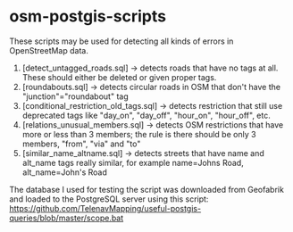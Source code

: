 # osm-postgis-scripts

These scripts may be used for detecting all kinds of errors in OpenStreetMap data.

1. [detect_untagged_roads.sql] -> detects roads that have no tags at all. These should either be deleted or given proper tags.
2. [roundabouts.sql] -> detects circular roads in OSM that don't have the "junction"="roundabout" tag
3. [conditional_restriction_old_tags.sql] -> detects restriction that still use deprecated tags like "day_on", "day_off", "hour_on", "hour_off", etc.
4. [relations_unusual_members.sql] -> detects OSM restrictions that have more or less than 3 members; the rule is there should be only 3 members, "from", "via" and "to"
5. [similar_name_altname.sql] -> detects streets that have name and alt_name tags really similar, for example name=Johns Road, alt_name=John's Road 

The database I used for testing the script was downloaded from Geofabrik and loaded to the PostgreSQL server using this script: https://github.com/TelenavMapping/useful-postgis-queries/blob/master/scope.bat

